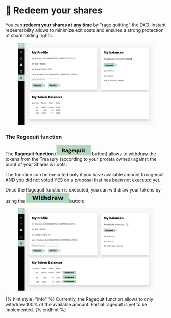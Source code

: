 # 🔌 Redeem your shares

You can **redeem your shares at any time** by "rage quitting" the DAO. Instant redeemability allows to minimize exit costs and ensures a strong protection of shareholding rights.&#x20;

<figure><img src="../.gitbook/assets/image (5).png" alt=""><figcaption></figcaption></figure>

### The Ragequit function

The **Ragequit function** (<img src="../.gitbook/assets/ragequit.png" alt="" data-size="line"> button) allows to withdraw the tokens from the Treasury (according to your prorata owned) against the burnt of your Shares & Loots.

The function can be executed only if you have available amount to ragequit AND you did not voted YES on a proposal that has been not executed yet.

Once the Ragequit function is executed, you can withdraw your tokens by using the <img src="../.gitbook/assets/image (5) (3).png" alt="" data-size="line">button:

<figure><img src="../.gitbook/assets/image.png" alt=""><figcaption></figcaption></figure>

{% hint style="info" %}
Currently, the Ragequit function allows to only withdraw 100% of the available amount. Partial ragequit is yet to be implemented.
{% endhint %}
